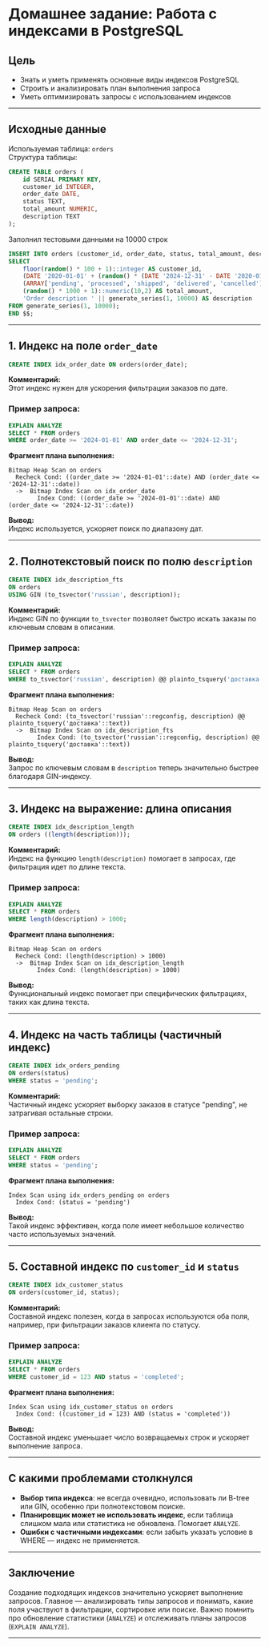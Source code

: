 # Домашнее задание: Работа с индексами в PostgreSQL

## Цель

- Знать и уметь применять основные виды индексов PostgreSQL  
- Строить и анализировать план выполнения запроса  
- Уметь оптимизировать запросы с использованием индексов

---

## Исходные данные

Используемая таблица: `orders`  
Структура таблицы:

```sql
CREATE TABLE orders (
    id SERIAL PRIMARY KEY,
    customer_id INTEGER,
    order_date DATE,
    status TEXT,
    total_amount NUMERIC,
    description TEXT
);
```
Заполнил тестовыми данными на 10000 строк
```sql
INSERT INTO orders (customer_id, order_date, status, total_amount, description)
SELECT 
    floor(random() * 100 + 1)::integer AS customer_id,
    (DATE '2020-01-01' + (random() * (DATE '2024-12-31' - DATE '2020-01-01'))::integer) AS order_date,
    (ARRAY['pending', 'processed', 'shipped', 'delivered', 'cancelled'])[floor(random() * 5 + 1)] AS status,
    (random() * 1000 + 1)::numeric(10,2) AS total_amount,
    'Order description ' || generate_series(1, 10000) AS description
FROM generate_series(1, 10000);
END $$;

```
---

## 1. Индекс на поле `order_date`

```sql
CREATE INDEX idx_order_date ON orders(order_date);
```

**Комментарий:**  
Этот индекс нужен для ускорения фильтрации заказов по дате.

### Пример запроса:

```sql
EXPLAIN ANALYZE
SELECT * FROM orders
WHERE order_date >= '2024-01-01' AND order_date <= '2024-12-31';
```

**Фрагмент плана выполнения:**

```
Bitmap Heap Scan on orders
  Recheck Cond: ((order_date >= '2024-01-01'::date) AND (order_date <= '2024-12-31'::date))
  ->  Bitmap Index Scan on idx_order_date
        Index Cond: ((order_date >= '2024-01-01'::date) AND (order_date <= '2024-12-31'::date))
```

**Вывод:**  
Индекс используется, ускоряет поиск по диапазону дат.

---

## 2. Полнотекстовый поиск по полю `description`

```sql
CREATE INDEX idx_description_fts
ON orders
USING GIN (to_tsvector('russian', description));
```

**Комментарий:**  
Индекс GIN по функции `to_tsvector` позволяет быстро искать заказы по ключевым словам в описании.

### Пример запроса:

```sql
EXPLAIN ANALYZE
SELECT * FROM orders
WHERE to_tsvector('russian', description) @@ plainto_tsquery('доставка');
```

**Фрагмент плана выполнения:**

```
Bitmap Heap Scan on orders
  Recheck Cond: (to_tsvector('russian'::regconfig, description) @@ plainto_tsquery('доставка'::text))
  ->  Bitmap Index Scan on idx_description_fts
        Index Cond: (to_tsvector('russian'::regconfig, description) @@ plainto_tsquery('доставка'::text))
```

**Вывод:**  
Запрос по ключевым словам в `description` теперь значительно быстрее благодаря GIN-индексу.

---

## 3. Индекс на выражение: длина описания

```sql
CREATE INDEX idx_description_length
ON orders ((length(description)));
```

**Комментарий:**  
Индекс на функцию `length(description)` помогает в запросах, где фильтрация идет по длине текста.

### Пример запроса:

```sql
EXPLAIN ANALYZE
SELECT * FROM orders
WHERE length(description) > 1000;
```

**Фрагмент плана выполнения:**

```
Bitmap Heap Scan on orders
  Recheck Cond: (length(description) > 1000)
  ->  Bitmap Index Scan on idx_description_length
        Index Cond: (length(description) > 1000)
```

**Вывод:**  
Функциональный индекс помогает при специфических фильтрациях, таких как длина текста.

---

## 4. Индекс на часть таблицы (частичный индекс)

```sql
CREATE INDEX idx_orders_pending
ON orders(status)
WHERE status = 'pending';
```

**Комментарий:**  
Частичный индекс ускоряет выборку заказов в статусе "pending", не затрагивая остальные строки.

### Пример запроса:

```sql
EXPLAIN ANALYZE
SELECT * FROM orders
WHERE status = 'pending';
```

**Фрагмент плана выполнения:**

```
Index Scan using idx_orders_pending on orders
  Index Cond: (status = 'pending')
```

**Вывод:**  
Такой индекс эффективен, когда поле имеет небольшое количество часто используемых значений.

---

## 5. Составной индекс по `customer_id` и `status`

```sql
CREATE INDEX idx_customer_status
ON orders(customer_id, status);
```

**Комментарий:**  
Составной индекс полезен, когда в запросах используются оба поля, например, при фильтрации заказов клиента по статусу.

### Пример запроса:

```sql
EXPLAIN ANALYZE
SELECT * FROM orders
WHERE customer_id = 123 AND status = 'completed';
```

**Фрагмент плана выполнения:**

```
Index Scan using idx_customer_status on orders
  Index Cond: ((customer_id = 123) AND (status = 'completed'))
```

**Вывод:**  
Составной индекс уменьшает число возвращаемых строк и ускоряет выполнение запроса.

---

## С какими проблемами столкнулся

- **Выбор типа индекса**: не всегда очевидно, использовать ли B-tree или GIN, особенно при полнотекстовом поиске.
- **Планировщик может не использовать индекс**, если таблица слишком мала или статистика не обновлена. Помогает `ANALYZE`.
- **Ошибки с частичными индексами**: если забыть указать условие в WHERE — индекс не применяется.

---

## Заключение

Создание подходящих индексов значительно ускоряет выполнение запросов. Главное — анализировать типы запросов и понимать, какие поля участвуют в фильтрации, сортировке или поиске. Важно помнить про обновление статистики (`ANALYZE`) и отслеживать планы запросов (`EXPLAIN ANALYZE`).

---
```

